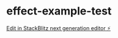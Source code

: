 # effect-example-test

[Edit in StackBlitz next generation editor ⚡️](https://stackblitz.com/~/github.com/Botosio/effect-example-test)